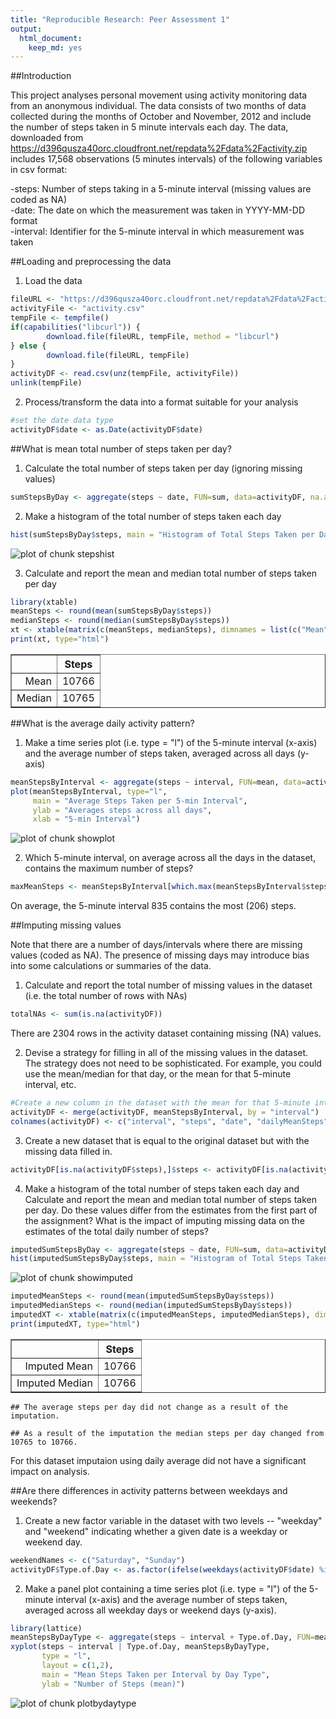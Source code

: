 ```yaml
---
title: "Reproducible Research: Peer Assessment 1"
output:
  html_document:
    keep_md: yes
---
```





##Introduction

This project analyses personal movement using activity monitoring data from an anonymous individual. The data consists of two months of data collected during the months of October and November, 2012 and include the number of steps taken in 5 minute intervals each day.  The data, downloaded from https://d396qusza40orc.cloudfront.net/repdata%2Fdata%2Factivity.zip includes 17,568 observations (5 minutes intervals) of the following variables in csv format:

-steps: Number of steps taking in a 5-minute interval (missing values are coded as NA)  
-date: The date on which the measurement was taken in YYYY-MM-DD format  
-interval: Identifier for the 5-minute interval in which measurement was taken  
  
  
  
##Loading and preprocessing the data
1. Load the data


```r
fileURL <- "https://d396qusza40orc.cloudfront.net/repdata%2Fdata%2Factivity.zip"
activityFile <- "activity.csv"
tempFile <- tempfile()
if(capabilities("libcurl")) {
        download.file(fileURL, tempFile, method = "libcurl")        
} else {
        download.file(fileURL, tempFile)
}
activityDF <- read.csv(unz(tempFile, activityFile))
unlink(tempFile)
```

2. Process/transform the data into a format suitable for your analysis

```r
#set the date data type
activityDF$date <- as.Date(activityDF$date)
```



##What is mean total number of steps taken per day?
1. Calculate the total number of steps taken per day (ignoring missing values)

```r
sumStepsByDay <- aggregate(steps ~ date, FUN=sum, data=activityDF, na.action = "na.omit")
```

2. Make a histogram of the total number of steps taken each day


```r
hist(sumStepsByDay$steps, main = "Histogram of Total Steps Taken per Day (ignoring missing values)", xlab = "steps")
```

![plot of chunk stepshist](figure/stepshist-1.png) 

3. Calculate and report the mean and median total number of steps taken per day


```r
library(xtable)
meanSteps <- round(mean(sumStepsByDay$steps))
medianSteps <- round(median(sumStepsByDay$steps))
xt <- xtable(matrix(c(meanSteps, medianSteps), dimnames = list(c("Mean","Median"),c("Steps"))), digits = 0)
print(xt, type="html")
```

<!-- html table generated in R 3.2.0 by xtable 1.7-4 package -->
<!-- Sat Oct 17 14:54:57 2015 -->
<table border=1>
<tr> <th>  </th> <th> Steps </th>  </tr>
  <tr> <td align="right"> Mean </td> <td align="right"> 10766 </td> </tr>
  <tr> <td align="right"> Median </td> <td align="right"> 10765 </td> </tr>
   </table>



##What is the average daily activity pattern?

1. Make a time series plot (i.e. type = "l") of the 5-minute interval (x-axis) and the average number of steps taken, averaged across all days (y-axis)

```r
meanStepsByInterval <- aggregate(steps ~ interval, FUN=mean, data=activityDF, na.action = "na.omit")
plot(meanStepsByInterval, type="l",
     main = "Average Steps Taken per 5-min Interval", 
     ylab = "Averages steps across all days",
     xlab = "5-min Interval")
```

![plot of chunk showplot](figure/showplot-1.png) 

2. Which 5-minute interval, on average across all the days in the dataset, contains the maximum number of steps?

```r
maxMeanSteps <- meanStepsByInterval[which.max(meanStepsByInterval$steps),]
```

On average, the 5-minute interval 835 contains the most (206) steps.  



##Imputing missing values

Note that there are a number of days/intervals where there are missing values (coded as NA). The presence of missing days may introduce bias into some calculations or summaries of the data.

1. Calculate and report the total number of missing values in the dataset (i.e. the total number of rows with NAs)


```r
totalNAs <- sum(is.na(activityDF))
```

There are 2304 rows in the activity dataset containing missing (NA) values.  

2. Devise a strategy for filling in all of the missing values in the dataset. The strategy does not need to be sophisticated. For example, you could use the mean/median for that day, or the mean for that 5-minute interval, etc.


```r
#Create a new column in the dataset with the mean for that 5-minute interval across all days.
activityDF <- merge(activityDF, meanStepsByInterval, by = "interval")
colnames(activityDF) <- c("interval", "steps", "date", "dailyMeanSteps")
```

3. Create a new dataset that is equal to the original dataset but with the missing data filled in.


```r
activityDF[is.na(activityDF$steps),]$steps <- activityDF[is.na(activityDF$steps),]$dailyMeanSteps
```

4. Make a histogram of the total number of steps taken each day and Calculate and report the mean and median total number of steps taken per day. Do these values differ from the estimates from the first part of the assignment? What is the impact of imputing missing data on the estimates of the total daily number of steps?

```r
imputedSumStepsByDay <- aggregate(steps ~ date, FUN=sum, data=activityDF)
hist(imputedSumStepsByDay$steps, main = "Histogram of Total Steps Taken per Day (with imputed missing values)", xlab = "steps")
```

![plot of chunk showimputed](figure/showimputed-1.png) 

```r
imputedMeanSteps <- round(mean(imputedSumStepsByDay$steps))
imputedMedianSteps <- round(median(imputedSumStepsByDay$steps))
imputedXT <- xtable(matrix(c(imputedMeanSteps, imputedMedianSteps), dimnames = list(c("Imputed Mean","Imputed Median"),c("Steps"))), digits = 0)
print(imputedXT, type="html")
```

<!-- html table generated in R 3.2.0 by xtable 1.7-4 package -->
<!-- Sat Oct 17 14:54:58 2015 -->
<table border=1>
<tr> <th>  </th> <th> Steps </th>  </tr>
  <tr> <td align="right"> Imputed Mean </td> <td align="right"> 10766 </td> </tr>
  <tr> <td align="right"> Imputed Median </td> <td align="right"> 10766 </td> </tr>
   </table>

```
## The average steps per day did not change as a result of the imputation.
```

```
## As a result of the imputation the median steps per day changed from 10765 to 10766.
```

For this dataset imputaion using daily average did not have a significant impact on analysis.



##Are there differences in activity patterns between weekdays and weekends?

1. Create a new factor variable in the dataset with two levels -- "weekday" and "weekend" indicating whether a given date is a weekday or weekend day.

```r
weekendNames <- c("Saturday", "Sunday")
activityDF$Type.of.Day <- as.factor(ifelse(weekdays(activityDF$date) %in% weekendNames,"weekend", "weekday"))
```

2. Make a panel plot containing a time series plot (i.e. type = "l") of the 5-minute interval (x-axis) and the average number of steps taken, averaged across all weekday days or weekend days (y-axis). 


```r
library(lattice)
meanStepsByDayType <- aggregate(steps ~ interval + Type.of.Day, FUN=mean, data=activityDF, na.action = "na.omit")
xyplot(steps ~ interval | Type.of.Day, meanStepsByDayType, 
       type = "l", 
       layout = c(1,2), 
       main = "Mean Steps Taken per Interval by Day Type", 
       ylab = "Number of Steps (mean)")
```

![plot of chunk plotbydaytype](figure/plotbydaytype-1.png) 

